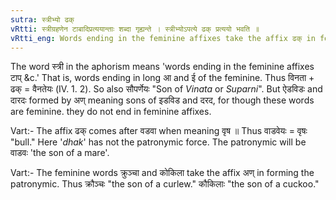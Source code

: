 ```yaml
---
sutra: स्त्रीभ्यो ढक्
vRtti: स्त्रीग्रहणेन टाबादिप्रत्ययान्ताः शब्दा गृह्यन्ते । स्त्रीभ्योऽपत्ये ढक् प्रत्ययो भवति ॥
vRtti_eng: Words ending in the feminine affixes take the affix ढक् in forming their Patronymic.
---
```

The word स्त्री in the aphorism means 'words ending in the feminine affixes टाप् &c.' That is, words ending in long आ and ई of the feminine. Thus विनता + ढक् = वैनतेयः (IV. 1. 2). So also सौपर्णेयः "Son of _Vinata_ or _Suparni_". But ऐडविडः and दारदः formed by अण् meaning sons of इडविड and दरद, for though these words are feminine. they do not end in feminine affixes.

Vart:- The affix ढक् comes after वडवा when meaning वृष ॥ Thus वाडवेयः = वृषः "bull." Here '_dhak_' has not the patronymic force. The patronymic will be वाडवः 'the son of a mare'.

Vart:- The feminine words क्रुञ्चा and कोकिला take the affix अण् in forming the patronymic. Thus क्रौञ्चः "the son of a curlew." कौकिलाः "the son of a cuckoo."

